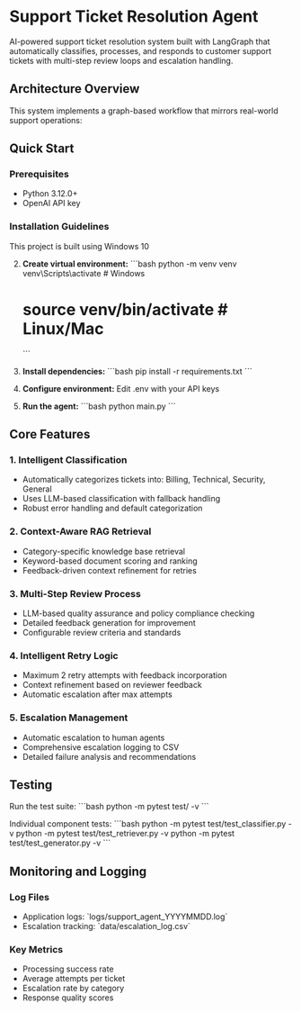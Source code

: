 # Support Ticket Resolution Agent

AI-powered support ticket resolution system built with LangGraph that automatically classifies, processes, and responds to customer support tickets with multi-step review loops and escalation handling.

## Architecture Overview

This system implements a graph-based workflow that mirrors real-world support operations:

## Quick Start

### Prerequisites

- Python 3.12.0+
- OpenAI API key

### Installation Guidelines 
This project is built using Windows 10

2. **Create virtual environment:**
   \`\`\`bash
   python -m venv venv
   venv\\Scripts\\activate  # Windows
   # source venv/bin/activate  # Linux/Mac
   \`\`\`

3. **Install dependencies:**
   \`\`\`bash
   pip install -r requirements.txt
   \`\`\`

4. **Configure environment:**
   Edit .env with your API keys

5. **Run the agent:**
   \`\`\`bash
   python main.py
   \`\`\`

## Core Features

### 1. Intelligent Classification
- Automatically categorizes tickets into: Billing, Technical, Security, General
- Uses LLM-based classification with fallback handling
- Robust error handling and default categorization

### 2. Context-Aware RAG Retrieval
- Category-specific knowledge base retrieval
- Keyword-based document scoring and ranking
- Feedback-driven context refinement for retries

### 3. Multi-Step Review Process
- LLM-based quality assurance and policy compliance checking
- Detailed feedback generation for improvement
- Configurable review criteria and standards

### 4. Intelligent Retry Logic
- Maximum 2 retry attempts with feedback incorporation
- Context refinement based on reviewer feedback
- Automatic escalation after max attempts

### 5. Escalation Management
- Automatic escalation to human agents
- Comprehensive escalation logging to CSV
- Detailed failure analysis and recommendations

## Testing

Run the test suite:
\`\`\`bash
python -m pytest test/ -v
\`\`\`

Individual component tests:
\`\`\`bash
python -m pytest test/test_classifier.py -v
python -m pytest test/test_retriever.py -v
python -m pytest test/test_generator.py -v
\`\`\`

## Monitoring and Logging

### Log Files
- Application logs: \`logs/support_agent_YYYYMMDD.log\`
- Escalation tracking: \`data/escalation_log.csv\`

### Key Metrics
- Processing success rate
- Average attempts per ticket
- Escalation rate by category
- Response quality scores
